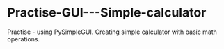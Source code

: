 # Practise-GUI---Simple-calculator
Practise - using PySimpleGUI. Creating simple calculator with basic math operations.
